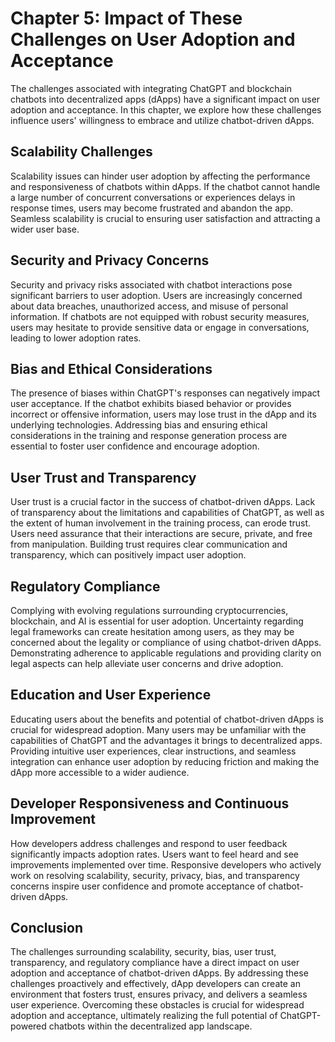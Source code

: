 Chapter 5: Impact of These Challenges on User Adoption and Acceptance
=====================================================================

The challenges associated with integrating ChatGPT and blockchain chatbots into decentralized apps (dApps) have a significant impact on user adoption and acceptance. In this chapter, we explore how these challenges influence users' willingness to embrace and utilize chatbot-driven dApps.

**Scalability Challenges**
--------------------------

Scalability issues can hinder user adoption by affecting the performance and responsiveness of chatbots within dApps. If the chatbot cannot handle a large number of concurrent conversations or experiences delays in response times, users may become frustrated and abandon the app. Seamless scalability is crucial to ensuring user satisfaction and attracting a wider user base.

**Security and Privacy Concerns**
---------------------------------

Security and privacy risks associated with chatbot interactions pose significant barriers to user adoption. Users are increasingly concerned about data breaches, unauthorized access, and misuse of personal information. If chatbots are not equipped with robust security measures, users may hesitate to provide sensitive data or engage in conversations, leading to lower adoption rates.

**Bias and Ethical Considerations**
-----------------------------------

The presence of biases within ChatGPT's responses can negatively impact user acceptance. If the chatbot exhibits biased behavior or provides incorrect or offensive information, users may lose trust in the dApp and its underlying technologies. Addressing bias and ensuring ethical considerations in the training and response generation process are essential to foster user confidence and encourage adoption.

**User Trust and Transparency**
-------------------------------

User trust is a crucial factor in the success of chatbot-driven dApps. Lack of transparency about the limitations and capabilities of ChatGPT, as well as the extent of human involvement in the training process, can erode trust. Users need assurance that their interactions are secure, private, and free from manipulation. Building trust requires clear communication and transparency, which can positively impact user adoption.

**Regulatory Compliance**
-------------------------

Complying with evolving regulations surrounding cryptocurrencies, blockchain, and AI is essential for user adoption. Uncertainty regarding legal frameworks can create hesitation among users, as they may be concerned about the legality or compliance of using chatbot-driven dApps. Demonstrating adherence to applicable regulations and providing clarity on legal aspects can help alleviate user concerns and drive adoption.

**Education and User Experience**
---------------------------------

Educating users about the benefits and potential of chatbot-driven dApps is crucial for widespread adoption. Many users may be unfamiliar with the capabilities of ChatGPT and the advantages it brings to decentralized apps. Providing intuitive user experiences, clear instructions, and seamless integration can enhance user adoption by reducing friction and making the dApp more accessible to a wider audience.

**Developer Responsiveness and Continuous Improvement**
-------------------------------------------------------

How developers address challenges and respond to user feedback significantly impacts adoption rates. Users want to feel heard and see improvements implemented over time. Responsive developers who actively work on resolving scalability, security, privacy, bias, and transparency concerns inspire user confidence and promote acceptance of chatbot-driven dApps.

Conclusion
----------

The challenges surrounding scalability, security, bias, user trust, transparency, and regulatory compliance have a direct impact on user adoption and acceptance of chatbot-driven dApps. By addressing these challenges proactively and effectively, dApp developers can create an environment that fosters trust, ensures privacy, and delivers a seamless user experience. Overcoming these obstacles is crucial for widespread adoption and acceptance, ultimately realizing the full potential of ChatGPT-powered chatbots within the decentralized app landscape.

